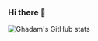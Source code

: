 ### Hi there 👋

![Ghadam's GitHub stats](https://github-readme-stats.vercel.app/api?username=GhadamSup&show_icons=true&theme=radical)

<!--
**GhadamSup/GhadamSup** is a ✨ _special_ ✨ repository because its `README.md` (this file) appears on your GitHub profile.

Here are some ideas to get you started:

- 🔭 I’m currently working on ...
- 🌱 I’m currently learning ...
- 👯 I’m looking to collaborate on ...
- 🤔 I’m looking for help with ...
- 💬 Ask me about ...
- 📫 How to reach me: ...
- 😄 Pronouns: ...
- ⚡ Fun fact: ...
-->

